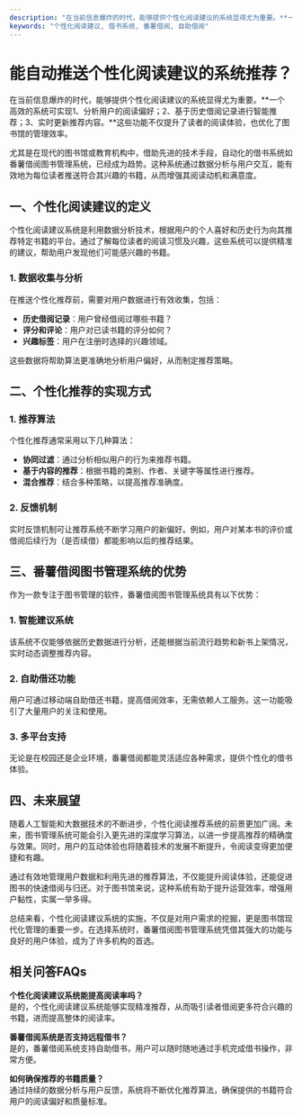 ```yaml
---
description: "在当前信息爆炸的时代，能够提供个性化阅读建议的系统显得尤为重要。**一个高效的系统可实现1、分析用户的阅读偏好；2、基于历史借阅记录进行智能推荐；3、实时更新推荐内容。**这些功能不仅提升了读者的阅读体验，也优化了图书馆的管理效率。"
keywords: "个性化阅读建议, 借书系统, 番薯借阅, 自助借阅"
---
```

# 能自动推送个性化阅读建议的系统推荐？

在当前信息爆炸的时代，能够提供个性化阅读建议的系统显得尤为重要。**一个高效的系统可实现1、分析用户的阅读偏好；2、基于历史借阅记录进行智能推荐；3、实时更新推荐内容。**这些功能不仅提升了读者的阅读体验，也优化了图书馆的管理效率。

尤其是在现代的图书馆或教育机构中，借助先进的技术手段，自动化的借书系统如番薯借阅图书管理系统，已经成为趋势。这种系统通过数据分析与用户交互，能有效地为每位读者推送符合其兴趣的书籍，从而增强其阅读动机和满意度。

## 一、个性化阅读建议的定义

个性化阅读建议系统是利用数据分析技术，根据用户的个人喜好和历史行为向其推荐特定书籍的平台。通过了解每位读者的阅读习惯及兴趣，这些系统可以提供精准的建议，帮助用户发现他们可能感兴趣的书籍。

### 1. 数据收集与分析

在推送个性化推荐前，需要对用户数据进行有效收集，包括：

- **历史借阅记录**：用户曾经借阅过哪些书籍？
- **评分和评论**：用户对已读书籍的评分如何？
- **兴趣标签**：用户在注册时选择的兴趣领域。

这些数据将帮助算法更准确地分析用户偏好，从而制定推荐策略。

## 二、个性化推荐的实现方式

### 1. 推荐算法

个性化推荐通常采用以下几种算法：

- **协同过滤**：通过分析相似用户的行为来推荐书籍。
- **基于内容的推荐**：根据书籍的类别、作者、关键字等属性进行推荐。
- **混合推荐**：结合多种策略，以提高推荐准确度。

### 2. 反馈机制

实时反馈机制可让推荐系统不断学习用户的新偏好。例如，用户对某本书的评价或借阅后续行为（是否续借）都能影响以后的推荐结果。

## 三、番薯借阅图书管理系统的优势

作为一款专注于图书管理的软件，番薯借阅图书管理系统具有以下优势：

### 1. 智能建议系统

该系统不仅能够依据历史数据进行分析，还能根据当前流行趋势和新书上架情况，实时动态调整推荐内容。

### 2. 自助借还功能

用户可通过移动端自助借还书籍，提高借阅效率，无需依赖人工服务。这一功能吸引了大量用户的关注和使用。

### 3. 多平台支持

无论是在校园还是企业环境，番薯借阅都能灵活适应各种需求，提供个性化的借书体验。

## 四、未来展望

随着人工智能和大数据技术的不断进步，个性化阅读推荐系统的前景更加广阔。未来，图书管理系统可能会引入更先进的深度学习算法，以进一步提高推荐的精确度与效果。同时，用户的互动体验也将随着技术的发展不断提升，令阅读变得更加便捷和有趣。

通过有效地管理用户数据和利用先进的推荐算法，不仅能提升阅读体验，还能促进图书的快速借阅与归还。对于图书馆来说，这种系统有助于提升运营效率，增强用户黏性，实属一举多得。

总结来看，个性化阅读建议系统的实施，不仅是对用户需求的挖掘，更是图书馆现代化管理的重要一步。在选择系统时，番薯借阅图书管理系统凭借其强大的功能与良好的用户体验，成为了许多机构的首选。

## 相关问答FAQs

**个性化阅读建议系统能提高阅读率吗？**  
是的，个性化阅读建议系统能够实现精准推荐，从而吸引读者借阅更多符合兴趣的书籍，进而提高整体的阅读率。

**番薯借阅系统是否支持远程借书？**  
是的，番薯借阅系统支持自助借书，用户可以随时随地通过手机完成借书操作，非常方便。

**如何确保推荐的书籍质量？**  
通过持续的数据分析与用户反馈，系统将不断优化推荐算法，确保提供的书籍符合用户的阅读偏好和质量标准。
